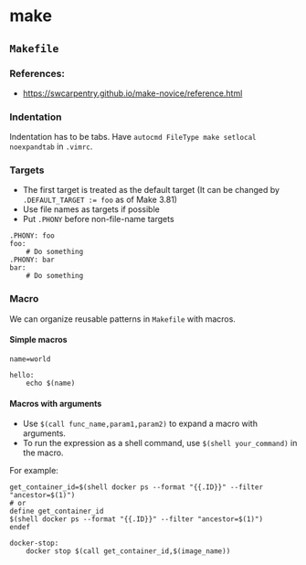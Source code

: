 # make

## `Makefile`

### References:

- https://swcarpentry.github.io/make-novice/reference.html

### Indentation

Indentation has to be tabs. Have `autocmd FileType make setlocal noexpandtab` in `.vimrc`.

### Targets

- The first target is treated as the default target (It can be changed by `.DEFAULT_TARGET := foo` as of Make 3.81)
- Use file names as targets if possible
- Put `.PHONY` before non-file-name targets

```make
.PHONY: foo
foo:
	# Do something
.PHONY: bar
bar:
	# Do something
```

### Macro

We can organize reusable patterns in `Makefile` with macros.

#### Simple macros

```make
name=world

hello:
	echo $(name)
```

#### Macros with arguments

- Use `$(call func_name,param1,param2)` to expand a macro with arguments.
- To run the expression as a shell command, use `$(shell your_command)` in the macro.

For example:

```make
get_container_id=$(shell docker ps --format "{{.ID}}" --filter "ancestor=$(1)")
# or
define get_container_id
$(shell docker ps --format "{{.ID}}" --filter "ancestor=$(1)")
endef

docker-stop:
	docker stop $(call get_container_id,$(image_name))
```

